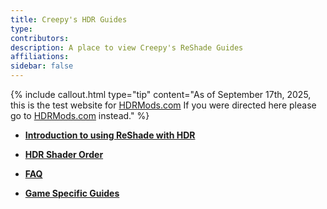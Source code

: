 ```yaml
---
title: Creepy's HDR Guides
type:
contributors: 
description: A place to view Creepy's ReShade Guides
affiliations: 
sidebar: false
---
```


{% include callout.html type="tip" content="As of September 17th, 2025, this is the test website for <a href="https://www.hdrmods.com/">HDRMods.com</a>  If you were directed here please go to <a href="https://www.hdrmods.com/">HDRMods.com</a> instead." %}

- [**Introduction to using ReShade with HDR**](Introduction-to-using-ReShade-with-HDR)

- [**HDR Shader Order**](HDR-Shader-Order)

- [**FAQ**](FAQ)

- [**Game Specific Guides**](Game-Specific-Guides-Index)